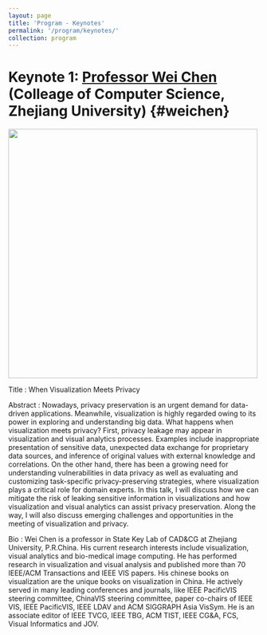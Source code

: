 ```yaml
---
layout: page
title: 'Program - Keynotes'
permalink: '/program/keynotes/'
collection: program
---
```


<!-- Format: pre-recorded video and live QA -->

# Keynote 1: [Professor Wei Chen](http://www.cad.zju.edu.cn/home/chenwei/) (Colleage of Computer Science, Zhejiang University) {#weichen}

<img src="{{ site.url }}{{ site.baseurl }}/assets/images/keynotes/WeiChen.png" width="500" height="500" />

Title
: When Visualization Meets Privacy

Abstract
:  Nowadays, privacy preservation is an urgent demand for
data-driven applications. Meanwhile, visualization is highly regarded
owing to its power in exploring and understanding big data. What
happens when visualization meets privacy? First, privacy leakage may
appear in visualization and visual analytics processes. Examples
include inappropriate presentation of sensitive data, unexpected data
exchange for proprietary data sources, and inference of original
values with external knowledge and correlations. On the other hand,
there has been a growing need for understanding vulnerabilities in
data privacy as well as evaluating and customizing task-specific
privacy-preserving strategies, where visualization plays a critical
role for domain experts. In this talk, I will discuss how we can
mitigate the risk of leaking sensitive information in visualizations
and how visualization and visual analytics can assist privacy
preservation. Along the way, I will also discuss emerging challenges
and opportunities in the meeting of visualization and privacy.

Bio
: Wei Chen is a professor in State Key Lab of CAD&CG at Zhejiang University, P.R.China. His current research interests include visualization, visual analytics and bio-medical image computing. He has performed research in visualization and visual analysis and published more than 70 IEEE/ACM Transactions and IEEE VIS papers. His chinese books on visualization are the unique books on visualization in China. He actively served in many leading conferences and journals, like IEEE PacificVIS steering committee, ChinaVIS steering committee, paper co-chairs of IEEE VIS, IEEE PacificVIS, IEEE LDAV and ACM SIGGRAPH Asia VisSym. He is an associate editor of IEEE TVCG, IEEE TBG, ACM TIST, IEEE CG&A, FCS, Visual Informatics and JOV.
